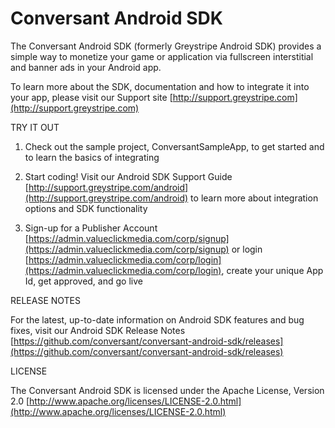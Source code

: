Conversant Android SDK
======================

The Conversant Android SDK (formerly Greystripe Android SDK) provides a simple way to monetize your game or application via fullscreen interstitial and banner ads in your Android app.

To learn more about the SDK, documentation and how to integrate it into your app, please visit our Support site [http://support.greystripe.com](http://support.greystripe.com)

TRY IT OUT

1. Check out the sample project, ConversantSampleApp, to get started and to learn the basics of integrating

2. Start coding! Visit our Android SDK Support Guide [http://support.greystripe.com/android](http://support.greystripe.com/android) to learn more about integration options and SDK functionality

3. Sign-up for a Publisher Account [https://admin.valueclickmedia.com/corp/signup](https://admin.valueclickmedia.com/corp/signup) or login [https://admin.valueclickmedia.com/corp/login](https://admin.valueclickmedia.com/corp/login), create your unique App Id, get approved, and go live

RELEASE NOTES

For the latest, up-to-date information on Android SDK features and bug fixes, visit our Android SDK Release Notes [https://github.com/conversant/conversant-android-sdk/releases](https://github.com/conversant/conversant-android-sdk/releases)

LICENSE

The Conversant Android SDK is licensed under the Apache License, Version 2.0 [http://www.apache.org/licenses/LICENSE-2.0.html](http://www.apache.org/licenses/LICENSE-2.0.html) 
